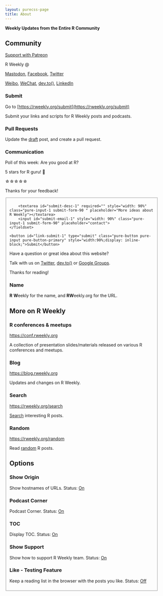 ```yaml
---
layout: purecss-page
title: About
---
```


**Weekly Updates from the Entire R Community**

## Community

[Support with Patreon](https://www.patreon.com/rweekly)


R Weekly @ 

[Mastodon](https://m.rweekly.org/about), [Facebook](https://facebook.com/rweekly), [Twitter](https://twitter.com/rweekly_org) 

[Weibo](https://weibo.com/rweekly), [WeChat](/wechat.html), [dev.to()](https://dev.to/rweekly), [LinkedIn](https://www.linkedin.com/company/rweekly)

### Submit

Go to [https://rweekly.org/submit](https://rweekly.org/submit)

Submit your links and scripts for R Weekly posts and podcasts.

### Pull Requests

Update the [draft](https://github.com/rweekly/rweekly.org/blob/gh-pages/draft.md) post, and create a pull request.

### Communication

Poll of this week: Are you good at R?

5 stars for R guru! 💪

<div id="star-rating-1" class="rating" style="margin-bottom:10px;" > 
<span class="stars-item" data-value="5">☆</span><span class="stars-item" data-value="4">☆</span><span class="stars-item" data-value="3">☆</span><span class="stars-item" data-value="2">☆</span><span class="stars-item" data-value="1">☆</span>
</div>

<form id="submit-form-1" class="hided-form pure-form" style="margin-bottom: 20px;">
    <p id="res-text-1">Thanks for your feedback!</p>
    <fieldset class="pure-group">

        <textarea id="submit-desc-1" required="" style="width: 90%" class="pure-input-1 submit-form-90 " placeholder="More ideas about R Weekly"></textarea>
        <input id="submit-email-1" style="width: 90%" class="pure-input-1 submit-form-90" placeholder="contact">
    </fieldset>

    <button id="link-submit-1" type="submit" class="pure-button pure-input pure-button-primary" style="width:90%;display: inline-block;">Submit</button>
</form>
<div style="display: none;" id="dialog-1" title="Submission Status">
  <p></p>
</div>

<script>

function stars_on_clicks_1() {
            if(this.getAttribute('click-done') !== "true"){
                // handle stars
                var chosen_value = parseInt(this.getAttribute('data-value'));
                var stars = document.querySelectorAll('#star-rating-1 .stars-item');
                for(var jj=0; jj!=stars.length;jj++){
                    var curr = parseInt(stars[jj].getAttribute('data-value'));
                    if (curr > chosen_value){
                        stars[jj].innerHTML = '';
                    }else{
                        stars[jj].innerHTML = "★";
                    }
                    stars[jj].setAttribute('click-done',"true");
                }
                
                // handle xhr
                var final_url = "https://api.rweekly.org/rating?value=" + chosen_value + "&path=" + encodeURIComponent(window.location.href);

                var xhr = new XMLHttpRequest();
                var time_xhr = (new Date()).getTime();
                xhr.open("GET", final_url);
                xhr.onreadystatechange = function() {
                    if (xhr.readyState == 4 && ( xhr.status == 200 || xhr.status == 304 )) {
                        var xhr_res = JSON.parse(xhr.responseText);
                        if (xhr_res.hasOwnProperty('error')){
                            document.getElementById('res-text-1').innerHTML = 'Thanks! You already voted today!';
                            _paq.push(['trackEvent', "submit-rating", "error", xhr_res.error, (new Date()).getTime() - time_xhr]);
                        } else {
                            _paq.push(['trackEvent', "submit-rating", "done", chosen_value, (new Date()).getTime() - time_xhr]);
                        }
                    }
                }
                xhr.send();
                _paq.push(['trackEvent', "submit-rating", "begin", chosen_value]);

                // handle show form
                document.getElementById('submit-form-1').classList.remove('hided-form');
                document.getElementById('submit-form-1').setAttribute('stars-num', chosen_value);

            }
        }

document.addEventListener("DOMContentLoaded", function () {
    var stars = document.querySelectorAll('#star-rating-1 .stars-item');
    for(var ii=0; ii!=stars.length;ii++){
        stars[ii].addEventListener("click", stars_on_clicks_1.bind(stars[ii]));
        stars[ii].addEventListener("touchend", stars_on_clicks_1.bind(stars[ii]));
    };

    document.getElementById( "submit-form-1" ).addEventListener( "submit", function(e) {
    e.preventDefault();

    var final_url = {};
    final_url.value = (document.getElementById('submit-form-1').getAttribute('stars-num'));
    final_url.desc = (document.getElementById('submit-desc-1').value);
    final_url.email = (document.getElementById('submit-email-1').value);

    var xhr = new XMLHttpRequest();
    var time_xhr = (new Date()).getTime();
    xhr.open("POST", "https://api.rweekly.org/feedback", true);
    xhr.onreadystatechange = function() {
        if (xhr.readyState == 4 && ( xhr.status == 200 || xhr.status == 304 )) {
            var xhr_res = JSON.parse(xhr.responseText);
            if (xhr_res.hasOwnProperty('error')){
                document.getElementById('dialog-1').firstElementChild.innerHTML = 'Sorry, there are too many requests. You can also talk to us with Twitter or Google Group!';
                _paq.push(['trackEvent', "submit-feedback", "error", (new Date()).getTime() - time_xhr]);
            } else {
                _paq.push(['trackEvent', "submit-feedback", "done", (new Date()).getTime() - time_xhr]);
                var words; 
                
                document.getElementById('dialog-1').firstElementChild.innerHTML = 'Thanks for your feedback!';
                document.getElementById('submit-desc-1').value = '';
                document.getElementById('submit-email-1').value = '';
            }
            $( "#dialog-1" ).dialog({
                show: {
                    effect: "fade",
                    duration: 300
                },
                hide: {
                    effect: "fade",
                    duration: 300
                }
            });
        }
    }
    xhr.setRequestHeader("Content-Type", "application/json;charset=UTF-8");
    xhr.send(JSON.stringify(final_url));
    _paq.push(['trackEvent', "submit-feedback", "begin"]);
    });
});

</script>

Have a question or great idea about this website? 

Talk with us on [Twitter](https://twitter.com/rweekly_org), [dev.to()](https://dev.to/rweekly) or [Google Groups](https://groups.google.com/forum/#!forum/rweekly).

Thanks for reading!

### Name

<strong>R</strong> <strong>W</strong>eekly for the name, and <strong>RW</strong>eekly.org for the URL.

## More on R Weekly


### R conferences & meetups

<a href="https://conf.rweekly.org">https://conf.rweekly.org</a>

A collection of presentation slides/materials released on various R conferences and meetups.

### Blog

<a href="https://blog.rweekly.org">https://blog.rweekly.org</a>

Updates and changes on R Weekly.

### Search

<a href="https://rweekly.org/search">https://rweekly.org/search</a>

[Search](./search.html) interesting R posts.

### Random

<a href="https://rweekly.org/random">https://rweekly.org/random</a>

Read [random](./random.html) R posts.

## Options

### Show Origin

Show hostnames of URLs. Status: <a id="origin-status" href="#">On</a>

<script>
if (localStorage.getItem("origin") === 'false'){
    document.getElementById('origin-status').innerText = " Off ";
} else {
    document.getElementById('origin-status').innerText = " On ";
}

function originMode(e) {
    e.preventDefault();
    if (localStorage.getItem('origin') === 'true') {
        localStorage.setItem('origin', 'false');
        document.body.classList.remove('show-origin');
        document.body.classList.add('hide-origin');
        _paq.push(['trackEvent', 'set-origin', 'false']);
        document.getElementById('origin-status').innerText = " Off ";
    } else if (localStorage.getItem('origin') === 'false') {
        localStorage.setItem('origin', 'true');
        document.body.classList.add('show-origin');
        document.body.classList.remove('hide-origin');
        _paq.push(['trackEvent', 'set-origin', 'true']);
        document.getElementById('origin-status').innerText = " On ";
    } else {
        localStorage.setItem('origin', 'false');
        document.body.classList.add('hide-origin');
        document.body.classList.remove('show-origin');
        _paq.push(['trackEvent', 'set-origin', 'false']);
        document.getElementById('origin-status').innerText = " Off ";
    }
}

document.getElementById('origin-status').addEventListener("click",originMode);

</script>

### Podcast Corner

Podcast Corner. Status: <a id="pod-corner-status" href="#">On</a>

<script>
if (localStorage.getItem("feature-podcast-corner") === 'false'){
    document.getElementById('pod-corner-status').innerText = " Off ";
} else {
    document.getElementById('pod-corner-status').innerText = " On ";
}

function pod_corner_feature(e){
    e.preventDefault();
    if (localStorage.getItem("feature-podcast-corner") === 'false'){
        localStorage.setItem("feature-podcast-corner", true);
        _paq.push(['trackEvent', 'set-pod', 'true']);
        document.getElementById('pod-corner-status').innerText = " On ";
        window.location.reload();
    } else {
        localStorage.setItem("feature-podcast-corner", false);
        _paq.push(['trackEvent', 'set-pod', 'false']);
        document.getElementById('pod-corner-status').innerText = " Off ";
        window.location.reload();
    }
}

document.getElementById('pod-corner-status').addEventListener("click",pod_corner_feature);

</script>


### TOC

Display TOC. Status: <a id="toc-status" href="#">On</a>

<script>
if (localStorage.getItem("feature-toc") === 'false'){
    document.getElementById('toc-status').innerText = " Off ";
} else {
    document.getElementById('toc-status').innerText = " On ";
}

function toc_feature(e){
    e.preventDefault();
    if (localStorage.getItem("feature-toc") === 'false'){
        localStorage.setItem("feature-toc", true);
        _paq.push(['trackEvent', 'set-toc', 'true']);
        document.getElementById('toc-status').innerText = " On ";
        window.location.reload();
    } else {
        localStorage.setItem("feature-toc", false);
        _paq.push(['trackEvent', 'set-toc', 'false']);
        document.getElementById('toc-status').innerText = " Off ";
        window.location.reload();
    }
}

document.getElementById('toc-status').addEventListener("click",toc_feature);

</script>

### Show Support

Show how to support R Weekly team. Status: <a id="support-status" href="#">On</a>

<script>
if (localStorage.getItem("feature-support") === 'false'){
    document.getElementById('support-status').innerText = " Off ";
} else {
    document.getElementById('support-status').innerText = " On ";
}

function support_feature(e){
    e.preventDefault();
    if (localStorage.getItem("feature-support") === 'false'){
        localStorage.setItem("feature-support", true);
        _paq.push(['trackEvent', 'set-support', 'true']);
        document.getElementById('support-status').innerText = " On ";
        window.location.reload();
    } else {
        localStorage.setItem("feature-support", false);
        _paq.push(['trackEvent', 'set-support', 'false']);
        document.getElementById('support-status').innerText = " Off ";
        window.location.reload();
    }
}

document.getElementById('support-status').addEventListener("click",support_feature);

</script>

### Like - Testing Feature

Keep a reading list in the browser with the posts you like. Status: <a id="like-status" href="#">Off</a>

<script>
if (localStorage.getItem("feature-like") === 'true'){
    document.getElementById('like-status').innerText = " On ";
} else {
    document.getElementById('like-status').innerText = " Off ";
}

function like_feature(e){
    e.preventDefault();
    if (localStorage.getItem("feature-like") === 'true'){
        localStorage.setItem("feature-like", false);
        _paq.push(['trackEvent', 'set-like', 'false']);
        document.getElementById('like-status').innerText = " Off ";
    } else {
        localStorage.setItem("feature-like", true);
        _paq.push(['trackEvent', 'set-like', 'true']);
        document.getElementById('like-status').innerText = " On ";
    }
}

document.getElementById('like-status').addEventListener("click",like_feature);

</script>

